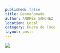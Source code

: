 ```yaml
---
published: false
title: Desmañanado
author: ANDRÉS SÁNCHEZ
location: Local
category: Fuera de Foco
layout: posts
---
```


![](http://i.imgur.com/L9YQxe6m.jpg)
